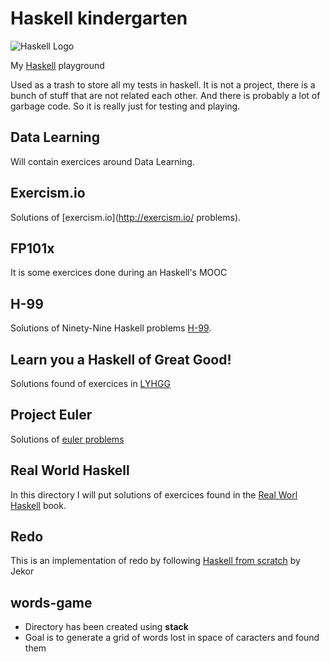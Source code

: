 # Haskell kindergarten

![Haskell Logo](https://www.haskell.org/img/haskell-logo.svg)

My [Haskell](https://www.haskell.org/) playground

Used as a trash to store all my tests in haskell. It is not a project, there is a
bunch of stuff that are not related each other. And there is probably a
lot of garbage code. So it is really just for testing and playing.

## Data Learning

Will contain exercices around Data Learning.

## Exercism.io

Solutions of [exercism.io](http://exercism.io/ problems).

## FP101x

It is some exercices done during an Haskell's MOOC

## H-99

Solutions of Ninety-Nine Haskell problems [H-99](https://wiki.haskell.org/H-99:_Ninety-Nine_Haskell_Problems).

## Learn you a Haskell of Great Good!

Solutions found of exercices in [LYHGG](http://learnyouahaskell.com)

## Project Euler

Solutions of [euler problems](https://projecteuler.net/)

## Real World Haskell

In this directory I will put solutions of exercices found in the
[Real Worl Haskell](http://book.realworldhaskell.org/) book.

## Redo

This is an implementation of redo by following
[Haskell from scratch](https://www.youtube.com/playlist?list=PLxj9UAX4Em-Ij4TKwKvo-SLp-Zbv-hB4B) by Jekor

## words-game

- Directory has been created using **stack**
- Goal is to generate a grid of words lost in space of caracters and found
them
